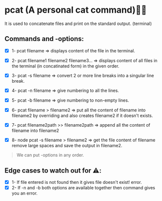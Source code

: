 # pcat (A personal cat command)🚀🚀 
It is used to concatenate files and print on the standard output. (terminal)

## Commands and -options:
- [x] 1- pcat filename => displays content of the file in the terminal.
- [x] 2- pcat filename1 filename2 filename3... => displays content of all files in the terminal (in concatinated form) in the given order.
- [x] 3- pcat -s filename => convert 2 or more line breaks into a singular line break.

- [x] 4- pcat -n filename => give numbering to all the lines.  
- [x] 5- pcat -b filename => give numbering to non-empty lines. 
- [x] 6- pcat filename > filename2 => put all the content of filename into filename2 by overriding and also creates filename2 if it doesn't exists. 
- [x] 7- pcat filename2path >> filename2path => append all the content of filename into filename2 
- [x] 8- node pcat -s filename > filename2 => get the file content of filename remove large spaces and save the output in filename2. 

>We can put -options in any order.

## Edge cases to watch out for ⚠️:

- [x] 1- If file entered is not found then it gives file doesn't exist! error.
- [x] 2- If -n and -b both options are available together then command gives you an error.